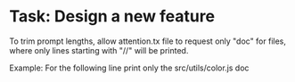 # Task: Design a new feature

To trim prompt lengths, allow attention.tx file to request only "doc" for files,
where only lines starting with "//" will be printed.

Example: For the following line print only the 
src/utils/color.js doc